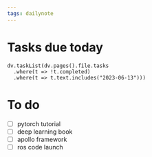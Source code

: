 ```yaml
---
tags: dailynote
---
```


# Tasks due today
```dataviewjs
dv.taskList(dv.pages().file.tasks 
  .where(t => !t.completed)
  .where(t => t.text.includes("2023-06-13")))
```

# To do
- [ ] pytorch tutorial
- [ ] deep learning book
- [ ] apollo framework
- [ ] ros code launch 